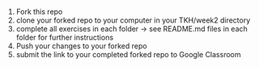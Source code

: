1. Fork this repo 
2. clone your forked repo to your computer in your TKH/week2 directory
3. complete all exercises in each folder -> see README.md files in each folder for further instructions 
4. Push your changes to your forked repo 
5. submit the link to your completed forked repo to Google Classroom

